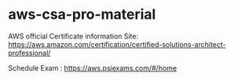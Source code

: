 # aws-csa-pro-material

AWS official Certificate information Site: 
https://aws.amazon.com/certification/certified-solutions-architect-professional/

Schedule Exam :
https://aws.psiexams.com/#/home
